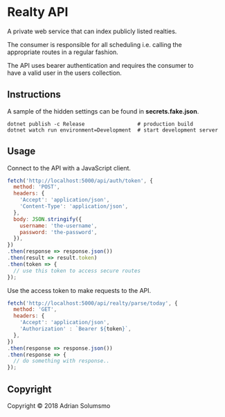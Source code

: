 # Realty API

A private web service that can index publicly listed realties.  

The consumer is responsible for all scheduling i.e. calling the  
appropriate routes in a regular fashion.  

The API uses bearer authentication and requires the consumer to  
have a valid user in the users collection.  

## Instructions
A sample of the hidden settings can be found in **secrets.fake.json**.  

```
dotnet publish -c Release                 # production build
dotnet watch run environment=Development  # start development server
```

## Usage
Connect to the API with a JavaScript client.

```javascript
fetch('http://localhost:5000/api/auth/token', {
  method: 'POST',
  headers: {
    'Accept': 'application/json',
    'Content-Type': 'application/json',
  },
  body: JSON.stringify({
    username: 'the-username',
    password: 'the-password',
  }),
})
.then(response => response.json())
.then(result => result.token)
.then(token => {
  // use this token to access secure routes
});
```

Use the access token to make requests to the API.
```javascript
fetch('http://localhost:5000/api/realty/parse/today', {
  method: 'GET',
  headers: {
    'Accept': 'application/json',
    'Authorization' : `Bearer ${token}`,
  },
})
.then(response => response.json())
.then(response => {
  // do something with response..
});
```

## Copyright

Copyright © 2018 Adrian Solumsmo
